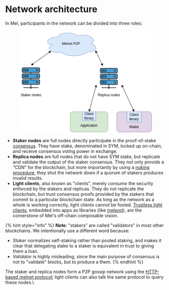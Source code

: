 # Network architecture

In Mel, participants in the network can be divided into three roles:

<figure><img src="../.gitbook/assets/architecture.png" alt=""><figcaption></figcaption></figure>

* **Staker nodes** are full nodes directly participate in the proof-of-stake [consensus](consensus.md). They have stake, denominated in SYM, locked up on-chain, and receive consensus voting power in exchange.
* **Replica nodes** are full nodes that do not have SYM stake, but replicate and validate the output of the staker consensus. They not only provide a “CDN” for the blockchain, but more importantly by using a [nuking procedure](consensus.md#stick-slashing-and-nuking), they shut the network down if a quorum of stakers produces invalid results.
* **Light clients**, also known as "clients", merely _consume_ the security enforced by the stakers and replicas. They do not replicate the blockchain, but trust consensus proofs provided by the stakers that commit to a particular blockchain state. As long as the network as a whole is working correctly, light clients cannot be fooled. [Trustless light clients](light-clients.md), embedded into apps as libraries (like [melprot](../developer-guides/gibbername/melprot-a-quick-intro.md)), are the cornerstone of Mel's off-chain composable vision.

{% hint style="info" %}
**Note**: "stakers" are called "validators" in most other blockchains. We intentionally use a different word because:

* _Staker_ normalizes self-staking rather than pooled staking, and makes it clear that delegating stake to a staker is equivalent in trust to giving them a loan.
* _Validator_ is highly misleading, since the main purpose of consensus is not to "validate" blocks, but to produce a  them.&#x20;
{% endhint %}

The staker and replica nodes form a P2P gossip network using the [HTTP-based melnet protocol](network-protocol.md); light clients can also talk the same protocol to query these nodes.\
